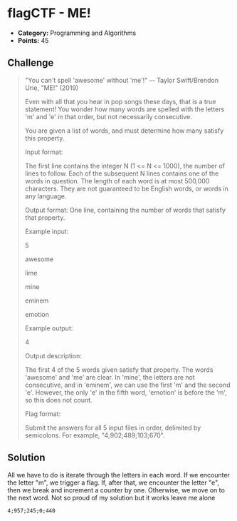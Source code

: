 # flagCTF - ME!

* **Category:** Programming and Algorithms
* **Points:** 45

## Challenge

> "You can't spell 'awesome' without 'me'!" -- Taylor Swift/Brendon Urie, "ME!" (2019)
>
> Even with all that you hear in pop songs these days, that is a true statement! You wonder how many words are spelled with the letters 'm' and 'e' in that order, but not necessarily consecutive.
> 
> You are given a list of words, and must determine how many satisfy this property.
> 
> Input format:
> 
> The first line contains the integer N (1 <= N <= 1000), the number of lines to follow. Each of the subsequent N lines contains one of the words in question. The length of each word is at most 500,000 characters. They are not guaranteed to be English words, or words in any language.
> 
> Output format: One line, containing the number of words that satisfy that property.
> 
> Example input:
> 
> 5
> 
> awesome
> 
> lime
> 
> mine
> 
> eminem
> 
> emotion
> 
> Example output:
> 
> 4
> 
> Output description:
> 
> The first 4 of the 5 words given satisfy that property. The words 'awesome' and 'me' are clear. In 'mine', the letters are not consecutive, and in 'eminem', we can use the first 'm' and the second 'e'. However, the only 'e' in the fifth word, 'emotion' is before the 'm', so this does not count.
> 
> Flag format:
> 
> Submit the answers for all 5 input files in order, delimited by semicolons. For example, "4;902;489;103;670".

## Solution

All we have to do is iterate through the letters in each word. If we encounter the letter "m", we trigger a flag. If, after that, we encounter the letter "e", then we break and increment a counter by one. Otherwise, we move on to the next word.
Not so proud of my solution but it works leave me alone

```
4;957;245;0;440
```